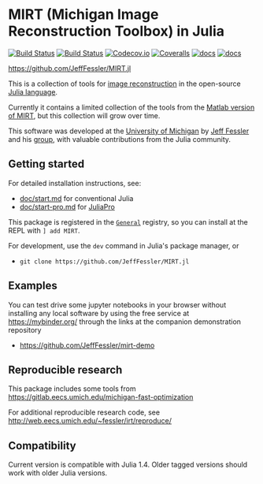 # MIRT (Michigan Image Reconstruction Toolbox) in Julia

[![Build Status][action-img]][action-url]
[![Build Status][pkgeval-img]][pkgeval-url]
[![Codecov.io][codecov-img]][codecov-url]
[![Coveralls][coveralls-img]][coveralls-url]
[![docs][docs-stable-img]][docs-stable-url]
[![docs][docs-dev-img]][docs-dev-url]

https://github.com/JeffFessler/MIRT.jl

This is a collection of tools for
[image reconstruction](https://en.wikipedia.org/wiki/Iterative_reconstruction)
in the open-source
[Julia language](https://julialang.org/).

Currently it contains a limited
collection of the tools from the
[Matlab version of MIRT](https://github.com/JeffFessler/mirt),
but this collection will grow over time.

This software was developed at the
[University of Michigan](https://umich.edu/)
by
[Jeff Fessler](http://web.eecs.umich.edu/~fessler)
and his
[group](http://web.eecs.umich.edu/~fessler/group),
with valuable contributions from the Julia community.


## Getting started

For detailed installation instructions, see:
- [doc/start.md](https://github.com/JeffFessler/MIRT.jl/blob/master/doc/start.md)
for conventional Julia
- [doc/start-pro.md](https://github.com/JeffFessler/MIRT.jl/blob/master/doc/start-pro.md)
for
[JuliaPro](https://juliacomputing.com/products/juliapro.html)

This package is registered in the
[`General`](https://github.com/JuliaRegistries/General) registry,
so you can install at the REPL with `] add MIRT`.

For development,
use the `dev` command in Julia's package manager,
or
* `git clone https://github.com/JeffFessler/MIRT.jl`


## Examples

You can test drive some jupyter notebooks in your browser
without installing any local software
by using the free service at
https://mybinder.org/
through the links at the companion demonstration repository
* https://github.com/JeffFessler/mirt-demo


## Reproducible research

This package includes some tools from
https://gitlab.eecs.umich.edu/michigan-fast-optimization

For additional reproducible research code, see
http://web.eecs.umich.edu/~fessler/irt/reproduce/

## Compatibility

Current version is compatible with Julia 1.4.
Older tagged versions should work with older Julia versions.

<!-- URLs -->
[action-img]: https://github.com/JeffFessler/MIRT.jl/workflows/Unit%20test/badge.svg
[action-url]: https://github.com/JeffFessler/MIRT.jl/actions
[pkgeval-img]: https://juliaci.github.io/NanosoldierReports/pkgeval_badges/I/ImageDraw.svg
[pkgeval-url]: https://juliaci.github.io/NanosoldierReports/pkgeval_badges/report.html
[travis-img]: https://travis-ci.org/JeffFessler/MIRT.jl.svg?branch=master
[travis-url]: https://travis-ci.org/JeffFessler/MIRT.jl
[codecov-img]: https://codecov.io/github/JeffFessler/MIRT.jl/coverage.svg?branch=master
[codecov-url]: https://codecov.io/github/JeffFessler/MIRT.jl?branch=master
[coveralls-img]: https://coveralls.io/repos/JeffFessler/MIRT.jl/badge.svg?branch=master
[coveralls-url]: https://coveralls.io/github/JeffFessler/MIRT.jl?branch=master
[docs-stable-img]: https://img.shields.io/badge/docs-stable-blue.svg
[docs-stable-url]: https://JeffFessler.github.io/MIRT.jl/stable
[docs-dev-img]: https://img.shields.io/badge/docs-dev-blue.svg
[docs-dev-url]: https://JeffFessler.github.io/MIRT.jl/dev
